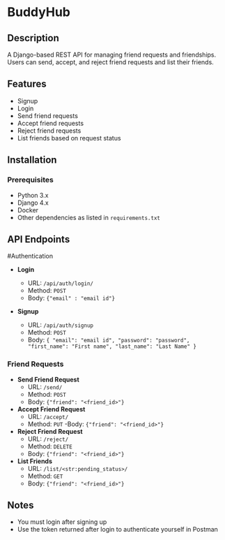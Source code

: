 # BuddyHub

## Description

A Django-based REST API for managing friend requests and friendships. Users can send, accept, and reject friend requests and list their friends.

## Features

- Signup
- Login
- Send friend requests
- Accept friend requests
- Reject friend requests
- List friends based on request status

## Installation

### Prerequisites

- Python 3.x
- Django 4.x
- Docker
- Other dependencies as listed in `requirements.txt`

## API Endpoints

#Authentication

- **Login**

  - URL: `/api/auth/login/`
  - Method: `POST`
  - Body: `{"email" : "email id"}`

- **Signup**
  - URL: `/api/auth/signup`
  - Method: `POST`
  - Body: `{
"email": "email id",
"password": "password",
"first_name": "First name",
"last_name": "Last Name"
}`

### Friend Requests

- **Send Friend Request**
  - URL: `/send/`
  - Method: `POST`
  - Body: `{"friend": "<friend_id>"}`
- **Accept Friend Request**
  - URL: `/accept/`
  - Method: `PUT`
    -Body: `{"friend": "<friend_id>"}`
- **Reject Friend Request**
  - URL: `/reject/`
  - Method: `DELETE`
  - Body: `{"friend": "<friend_id>"}`
- **List Friends**
  - URL: `/list/<str:pending_status>/`
  - Method: `GET`
  - Body: `{"friend": "<friend_id>"}`

## Notes

- You must login after signing up
- Use the token returned after login to authenticate yourself in Postman
